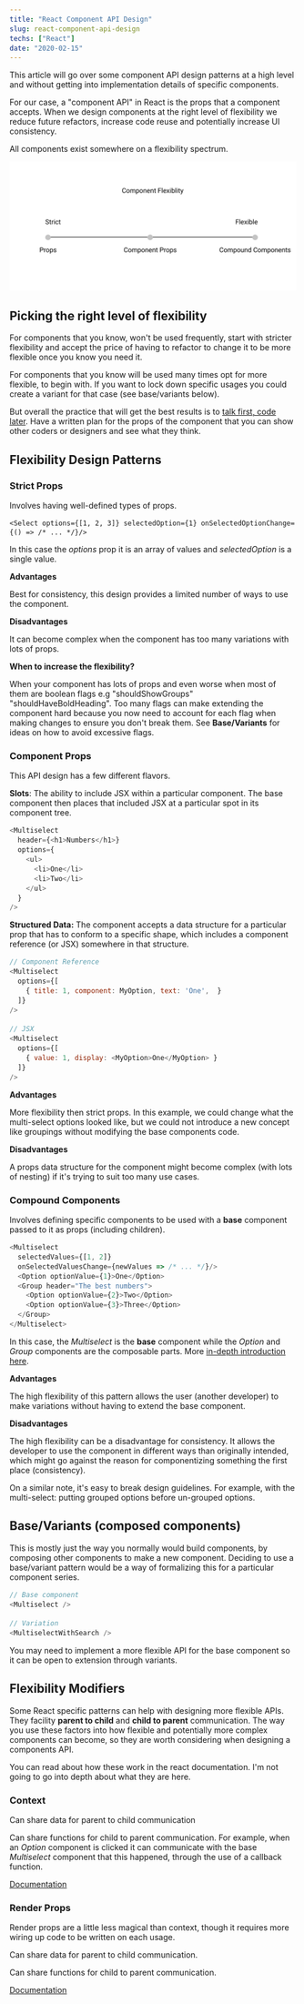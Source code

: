 ```yaml
---
title: "React Component API Design"
slug: react-component-api-design
techs: ["React"]
date: "2020-02-15"
---
```


This article will go over some component API design patterns at a high level and without getting into implementation details of specific components.

For our case, a "component API" in React is the props that a component accepts. When we design components at the right level of flexibility we reduce future refactors, increase code reuse and potentially increase UI consistency.

All components exist somewhere on a flexibility spectrum.

![Flexibility Spectrum](./Flexibility_Spectrum.svg)

## Picking the right level of flexibility

For components that you know, won't be used frequently, start with stricter flexibility and accept the price of having to refactor to change it to be more flexible once you know you need it.

For components that you know will be used many times opt for more flexible, to begin with. If you want to lock down specific usages you could create a variant for that case (see base/variants below).

But overall the practice that will get the best results is to [talk first, code later](https://blog.pragmaticengineer.com/talk-first-code-later/). Have a written plan for the props of the component that you can show other coders or designers and see what they think.

## Flexibility Design Patterns

### **Strict Props**

Involves having well-defined types of props.

    <Select options={[1, 2, 3]} selectedOption={1} onSelectedOptionChange={() => /* ... */}/>

In this case the _options_ prop it is an array of values and _selectedOption_ is a single value.

**Advantages**

Best for consistency, this design provides a limited number of ways to use the component.

**Disadvantages**

It can become complex when the component has too many variations with lots of props.

**When to increase the flexibility?**

When your component has lots of props and even worse when most of them are boolean flags e.g "shouldShowGroups" "shouldHaveBoldHeading".
Too many flags can make extending the component hard because you now need to account for each flag when making changes to ensure you don't break them. See **Base/Variants** for ideas on how to avoid excessive flags.

### **Component Props**

This API design has a few different flavors.

**Slots**: The ability to include JSX within a particular component. The base component then places that included JSX at a particular spot in its component tree.

```js
<Multiselect
  header={<h1>Numbers</h1>}
  options={
    <ul>
      <li>One</li>
      <li>Two</li>
    </ul>
  }
/>
```

**Structured Data:** The component accepts a data structure for a particular prop that has to conform to a specific shape, which includes a component reference (or JSX) somewhere in that structure.

```js
// Component Reference
<Multiselect
  options={[
    { title: 1, component: MyOption, text: 'One',  }
  ]}
/>

// JSX
<Multiselect
  options={[
    { value: 1, display: <MyOption>One</MyOption> }
  ]}
/>
```

**Advantages**

More flexibility then strict props. In this example, we could change what the multi-select options looked like, but we could not introduce a new concept like groupings without modifying the base components code.

**Disadvantages**

A props data structure for the component might become complex (with lots of nesting) if it's trying to suit too many use cases.

### **Compound Components**

Involves defining specific components to be used with a **base** component passed to it as props (including children).

```js
<Multiselect
  selectedValues={[1, 2]}
  onSelectedValuesChange={newValues => /* ... */}/>
  <Option optionValue={1}>One</Option>
  <Group header="The best numbers">
    <Option optionValue={2}>Two</Option>
    <Option optionValue={3}>Three</Option>
  </Group>
</Multiselect>
```

In this case, the _Multiselect_ is the **base** component while the _Option_ and _Group_ components are the composable parts. More [in-depth introduction here](https://www.samdawson.dev/article/compound-components-what-why-when).

**Advantages**

The high flexibility of this pattern allows the user (another developer) to make variations without having to extend the base component.

**Disadvantages**

The high flexibility can be a disadvantage for consistency. It allows the developer to use the component in different ways than originally intended, which might go against the reason for componentizing something the first place (consistency).

On a similar note, it's easy to break design guidelines. For example, with the multi-select: putting grouped options before un-grouped options.

## Base/Variants (composed components)

This is mostly just the way you normally would build components, by composing other components to make a new component. Deciding to use a base/variant pattern would be a way of formalizing this for a particular component series.

```js
// Base component
<Multiselect />

// Variation
<MultiselectWithSearch />
```

You may need to implement a more flexible API for the base component so it can be open to extension through variants.

## Flexibility Modifiers

Some React specific patterns can help with designing more flexible APIs. They facility **parent to child** and **child to parent** communication. The way you use these factors into how flexible and potentially more complex components can become, so they are worth considering when designing a components API.

You can read about how these work in the react documentation. I'm not going to go into depth about what they are here.

### Context

Can share data for parent to child communication

Can share functions for child to parent communication. For example, when an _Option_ component is clicked it can communicate with the base _Multiselect_ component that this happened, through the use of a callback function.

[Documentation](https://reactjs.org/docs/context.html)

### Render Props

Render props are a little less magical than context, though it requires more wiring up code to be written on each usage.

Can share data for parent to child communication.

Can share functions for child to parent communication.

[Documentation](https://reactjs.org/docs/render-props.html)
